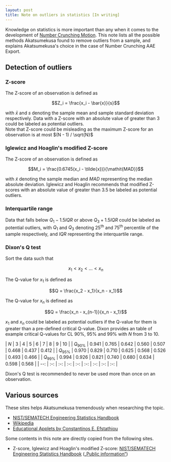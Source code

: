 ```yaml
---
layout: post
title: Note on outliers in statistics [In writing]
---
```


Knowledge on statistics is more important than any when it comes to the development of [Number Crunching Motion](https://github.com/Akatmks/Number-Crunching-Motion). This note lists all the possible methods Akatsumekusa found to remove outliers from a sample, and explains Akatsumekusa's choice in the case of Number Crunching AAE Export.  

## Detection of outliers

### Z-score

The Z-score of an observation is defined as  

$$Z_i = \frac{x_i - \bar{x}}{s}$$

with $\bar{x}$ and $s$ denoting the sample mean and sample standard deviation respectively. Data with a Z-score with an absolute value of greater than $3$ could be labeled as potential outliers.  
Note that Z-score could be misleading as the maximum Z-score for an observation is at most $(N - 1) / \sqrt{N}$

### Iglewicz and Hoaglin's modified Z-score

The Z-score of an observation is defined as  

$$M_i = \frac{0.6745(x_i - \tilde{x})}{\mathit{MAD}}$$

with $\tilde{x}$ denoting the sample median and $\mathit{MAD}$ representing the median absolute deviation. Iglewicz and Hoaglin recommends that modified Z-scores with an absolute value of greater than $3.5$ be labeled as potential outliers.  

### Interquartile range

Data that falls below $Q_1 - 1.5\mathit{IQR}$ or above $Q_3 + 1.5\mathit{IQR}$ could be labeled as potential outliers, with $Q_1$ and $Q_3$ denoting 25<sup>th</sup> and 75<sup>th</sup> percentile of the sample respectively, and $\mathit{IQR}$ representing the interquartile range.  

### Dixon's Q test

Sort the data such that  

$$x_1 < x_2 < \ldots < x_n$$

The Q-value for $x_1$ is defined as  

$$Q = \frac{x_2 - x_1}{x_n - x_1}$$

The Q-value for $x_n$ is defined as  

$$Q = \frac{x_n - x_{n-1}}{x_n - x_1}$$

$x_1$ and $x_n$ could be labeled as potential outliers if the Q-value for them is greater than a pre-defined critical Q-value. Dixon provides an table of example critical Q-values for CL 90%, 95% and 99% with $N$ from $3$ to $10$.  

| $N$ | 3 | 4 | 5 | 6 | 7 | 8 | 9 | 10 |
| $Q_{90\%}$ | 0.941 | 0.765 | 0.642 | 0.560 | 0.507 | 0.468 | 0.437 | 0.412 |
| $Q_{95\%}$ | 0.970 | 0.829 | 0.710 | 0.625 | 0.568 | 0.526 | 0.493 | 0.466 |
| $Q_{99\%}$ | 0.994 | 0.926 | 0.821 | 0.740 | 0.680 | 0.634 | 0.598 | 0.568 |
| --: | :-: | :-: | :-: | :-: | :-: | :-: | :-: | :-: |

Dixon's Q test is recommended to never be used more than once on an observation.  

## Various sources

These sites helps Akatsumekusa tremendously when researching the topic.

* [NIST/SEMATECH Engineering Statistics Handbook](https://www.itl.nist.gov/div898/handbook/eda/section3/eda35h.htm)  
* [Wikipedia](https://en.wikipedia.org/wiki/Statistics)  
* [Educational Applets by Constantinos E. Efstathiou](http://195.134.76.37/applets/Applet_Index2.htm)  

Some contents in this note are directly copied from the following sites.  

* Z-score, Iglewicz and Hoaglin's modified Z-score: [NIST/SEMATECH Engineering Statistics Handbook](https://www.itl.nist.gov/div898/handbook/eda/section3/eda35h.htm) ([„Public information“](https://www.nist.gov/oism/copyrights))  
